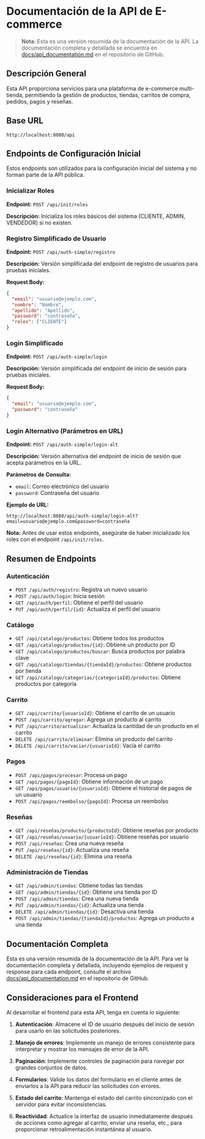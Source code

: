 # Documentación de la API de E-commerce

> **Nota**: Esta es una versión resumida de la documentación de la API. La documentación completa y detallada se encuentra en [docs/api_documentation.md](../../docs/api_documentation.md) en el repositorio de GitHub.

## Descripción General
Esta API proporciona servicios para una plataforma de e-commerce multi-tienda, permitiendo la gestión de productos, tiendas, carritos de compra, pedidos, pagos y reseñas.

## Base URL
```
http://localhost:8080/api
```

## Endpoints de Configuración Inicial

Estos endpoints son utilizados para la configuración inicial del sistema y no forman parte de la API pública.

### Inicializar Roles
**Endpoint:** `POST /api/init/roles`

**Descripción:** Inicializa los roles básicos del sistema (CLIENTE, ADMIN, VENDEDOR) si no existen.

### Registro Simplificado de Usuario
**Endpoint:** `POST /api/auth-simple/registro`

**Descripción:** Versión simplificada del endpoint de registro de usuarios para pruebas iniciales.

**Request Body:**
```json
{
  "email": "usuario@ejemplo.com",
  "nombre": "Nombre",
  "apellido": "Apellido",
  "password": "contraseña",
  "roles": ["CLIENTE"]
}
```

### Login Simplificado
**Endpoint:** `POST /api/auth-simple/login`

**Descripción:** Versión simplificada del endpoint de inicio de sesión para pruebas iniciales.

**Request Body:**
```json
{
  "email": "usuario@ejemplo.com",
  "password": "contraseña"
}
```

### Login Alternativo (Parámetros en URL)
**Endpoint:** `POST /api/auth-simple/login-alt`

**Descripción:** Versión alternativa del endpoint de inicio de sesión que acepta parámetros en la URL.

**Parámetros de Consulta:**
- `email`: Correo electrónico del usuario
- `password`: Contraseña del usuario

**Ejemplo de URL:**
```
http://localhost:8080/api/auth-simple/login-alt?email=usuario@ejemplo.com&password=contraseña
```

**Nota:** Antes de usar estos endpoints, asegúrate de haber inicializado los roles con el endpoint `/api/init/roles`.

## Resumen de Endpoints

### Autenticación
- `POST /api/auth/registro`: Registra un nuevo usuario
- `POST /api/auth/login`: Inicia sesión
- `GET /api/auth/perfil`: Obtiene el perfil del usuario
- `PUT /api/auth/perfil/{id}`: Actualiza el perfil del usuario

### Catálogo
- `GET /api/catalogo/productos`: Obtiene todos los productos
- `GET /api/catalogo/productos/{id}`: Obtiene un producto por ID
- `GET /api/catalogo/productos/buscar`: Busca productos por palabra clave
- `GET /api/catalogo/tiendas/{tiendaId}/productos`: Obtiene productos por tienda
- `GET /api/catalogo/categorias/{categoriaId}/productos`: Obtiene productos por categoría

### Carrito
- `GET /api/carrito/{usuarioId}`: Obtiene el carrito de un usuario
- `POST /api/carrito/agregar`: Agrega un producto al carrito
- `PUT /api/carrito/actualizar`: Actualiza la cantidad de un producto en el carrito
- `DELETE /api/carrito/eliminar`: Elimina un producto del carrito
- `DELETE /api/carrito/vaciar/{usuarioId}`: Vacía el carrito

### Pagos
- `POST /api/pagos/procesar`: Procesa un pago
- `GET /api/pagos/{pagoId}`: Obtiene información de un pago
- `GET /api/pagos/usuario/{usuarioId}`: Obtiene el historial de pagos de un usuario
- `POST /api/pagos/reembolso/{pagoId}`: Procesa un reembolso

### Reseñas
- `GET /api/reseñas/producto/{productoId}`: Obtiene reseñas por producto
- `GET /api/reseñas/usuario/{usuarioId}`: Obtiene reseñas por usuario
- `POST /api/reseñas`: Crea una nueva reseña
- `PUT /api/reseñas/{id}`: Actualiza una reseña
- `DELETE /api/reseñas/{id}`: Elimina una reseña

### Administración de Tiendas
- `GET /api/admin/tiendas`: Obtiene todas las tiendas
- `GET /api/admin/tiendas/{id}`: Obtiene una tienda por ID
- `POST /api/admin/tiendas`: Crea una nueva tienda
- `PUT /api/admin/tiendas/{id}`: Actualiza una tienda
- `DELETE /api/admin/tiendas/{id}`: Desactiva una tienda
- `POST /api/admin/tiendas/{tiendaId}/productos`: Agrega un producto a una tienda

## Documentación Completa

Esta es una versión resumida de la documentación de la API. Para ver la documentación completa y detallada, incluyendo ejemplos de request y response para cada endpoint, consulte el archivo [docs/api_documentation.md](../../docs/api_documentation.md) en el repositorio de GitHub.

## Consideraciones para el Frontend

Al desarrollar el frontend para esta API, tenga en cuenta lo siguiente:

1. **Autenticación**: Almacene el ID de usuario después del inicio de sesión para usarlo en las solicitudes posteriores.

2. **Manejo de errores**: Implemente un manejo de errores consistente para interpretar y mostrar los mensajes de error de la API.

3. **Paginación**: Implemente controles de paginación para navegar por grandes conjuntos de datos.

4. **Formularios**: Valide los datos del formulario en el cliente antes de enviarlos a la API para reducir las solicitudes con errores.

5. **Estado del carrito**: Mantenga el estado del carrito sincronizado con el servidor para evitar inconsistencias.

6. **Reactividad**: Actualice la interfaz de usuario inmediatamente después de acciones como agregar al carrito, enviar una reseña, etc., para proporcionar retroalimentación instantánea al usuario.
